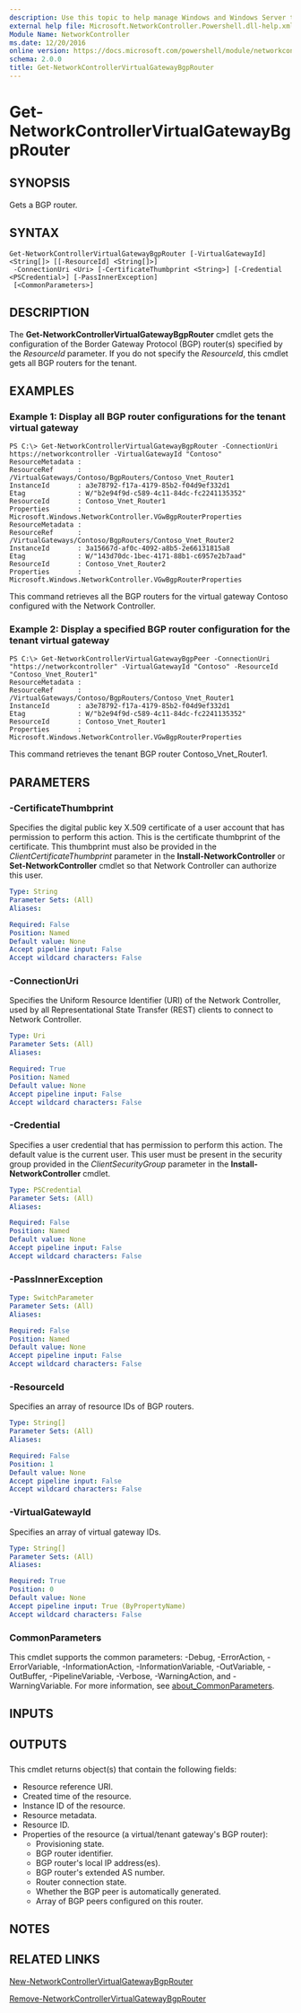 ```yaml
---
description: Use this topic to help manage Windows and Windows Server technologies with Windows PowerShell.
external help file: Microsoft.NetworkController.Powershell.dll-help.xml
Module Name: NetworkController
ms.date: 12/20/2016
online version: https://docs.microsoft.com/powershell/module/networkcontroller/get-networkcontrollervirtualgatewaybgprouter?view=windowsserver2016-ps&wt.mc_id=ps-gethelp
schema: 2.0.0
title: Get-NetworkControllerVirtualGatewayBgpRouter
---
```


# Get-NetworkControllerVirtualGatewayBgpRouter

## SYNOPSIS
Gets a BGP router.

## SYNTAX

```
Get-NetworkControllerVirtualGatewayBgpRouter [-VirtualGatewayId] <String[]> [[-ResourceId] <String[]>]
 -ConnectionUri <Uri> [-CertificateThumbprint <String>] [-Credential <PSCredential>] [-PassInnerException]
 [<CommonParameters>]
```

## DESCRIPTION
The **Get-NetworkControllerVirtualGatewayBgpRouter** cmdlet gets the configuration of the Border Gateway Protocol (BGP) router(s) specified by the *ResourceId* parameter.
If you do not specify the *ResourceId*, this cmdlet gets all BGP routers for the tenant.

## EXAMPLES

### Example 1: Display all BGP router configurations for the tenant virtual gateway
```
PS C:\> Get-NetworkControllerVirtualGatewayBgpRouter -ConnectionUri https://networkcontroller -VirtualGatewayId "Contoso"
ResourceMetadata : 
ResourceRef      : /VirtualGateways/Contoso/BgpRouters/Contoso_Vnet_Router1
InstanceId       : a3e78792-f17a-4179-85b2-f04d9ef332d1
Etag             : W/"b2e94f9d-c589-4c11-84dc-fc2241135352"
ResourceId       : Contoso_Vnet_Router1
Properties       : Microsoft.Windows.NetworkController.VGwBgpRouterProperties
ResourceMetadata : 
ResourceRef      : /VirtualGateways/Contoso/BgpRouters/Contoso_Vnet_Router2
InstanceId       : 3a15667d-af0c-4092-a8b5-2e66131815a8
Etag             : W/"143d70dc-1bec-4171-88b1-c6957e2b7aad"
ResourceId       : Contoso_Vnet_Router2
Properties       : Microsoft.Windows.NetworkController.VGwBgpRouterProperties
```

This command retrieves all the BGP routers for the virtual gateway Contoso configured with the Network Controller.

### Example 2: Display a specified BGP router configuration for the tenant virtual gateway
```
PS C:\> Get-NetworkControllerVirtualGatewayBgpPeer -ConnectionUri "https://networkcontroller" -VirtualGatewayId "Contoso" -ResourceId "Contoso_Vnet_Router1"
ResourceMetadata : 
ResourceRef      : /VirtualGateways/Contoso/BgpRouters/Contoso_Vnet_Router1
InstanceId       : a3e78792-f17a-4179-85b2-f04d9ef332d1
Etag             : W/"b2e94f9d-c589-4c11-84dc-fc2241135352"
ResourceId       : Contoso_Vnet_Router1
Properties       : Microsoft.Windows.NetworkController.VGwBgpRouterProperties
```

This command retrieves the tenant BGP router Contoso_Vnet_Router1.

## PARAMETERS

### -CertificateThumbprint
Specifies the digital public key X.509 certificate of a user account that has permission to perform this action.
This is the certificate thumbprint of the certificate.
This thumbprint must also be provided in the *ClientCertificateThumbprint* parameter in the **Install-NetworkController** or **Set-NetworkController** cmdlet so that Network Controller can authorize this user.

```yaml
Type: String
Parameter Sets: (All)
Aliases: 

Required: False
Position: Named
Default value: None
Accept pipeline input: False
Accept wildcard characters: False
```

### -ConnectionUri
Specifies the Uniform Resource Identifier (URI) of the Network Controller, used by all Representational State Transfer (REST) clients to connect to Network Controller.

```yaml
Type: Uri
Parameter Sets: (All)
Aliases: 

Required: True
Position: Named
Default value: None
Accept pipeline input: False
Accept wildcard characters: False
```

### -Credential
Specifies a user credential that has permission to perform this action.
The default value is the current user.
This user must be present in the security group provided in the *ClientSecurityGroup* parameter in the **Install-NetworkController** cmdlet.

```yaml
Type: PSCredential
Parameter Sets: (All)
Aliases: 

Required: False
Position: Named
Default value: None
Accept pipeline input: False
Accept wildcard characters: False
```

### -PassInnerException


```yaml
Type: SwitchParameter
Parameter Sets: (All)
Aliases: 

Required: False
Position: Named
Default value: None
Accept pipeline input: False
Accept wildcard characters: False
```

### -ResourceId
Specifies an array of resource IDs of BGP routers.

```yaml
Type: String[]
Parameter Sets: (All)
Aliases: 

Required: False
Position: 1
Default value: None
Accept pipeline input: False
Accept wildcard characters: False
```

### -VirtualGatewayId
Specifies an array of virtual gateway IDs.

```yaml
Type: String[]
Parameter Sets: (All)
Aliases: 

Required: True
Position: 0
Default value: None
Accept pipeline input: True (ByPropertyName)
Accept wildcard characters: False
```

### CommonParameters
This cmdlet supports the common parameters: -Debug, -ErrorAction, -ErrorVariable, -InformationAction, -InformationVariable, -OutVariable, -OutBuffer, -PipelineVariable, -Verbose, -WarningAction, and -WarningVariable. For more information, see [about_CommonParameters](https://go.microsoft.com/fwlink/?LinkID=113216).

## INPUTS

## OUTPUTS

###  
This cmdlet returns object(s) that contain the following fields: 

- Resource reference URI.
- Created time of the resource.
- Instance ID of the resource.
- Resource metadata.
- Resource ID.
- Properties of the resource (a virtual/tenant gateway's BGP router): 
  - Provisioning state.
  - BGP router identifier.
  - BGP router's local IP address(es). 
  - BGP router's extended AS number.
  - Router connection state. 
  - Whether the BGP peer is automatically generated. 
  - Array of BGP peers configured on this router.

## NOTES

## RELATED LINKS

[New-NetworkControllerVirtualGatewayBgpRouter](./New-NetworkControllerVirtualGatewayBgpRouter.md)

[Remove-NetworkControllerVirtualGatewayBgpRouter](./Remove-NetworkControllerVirtualGatewayBgpRouter.md)

